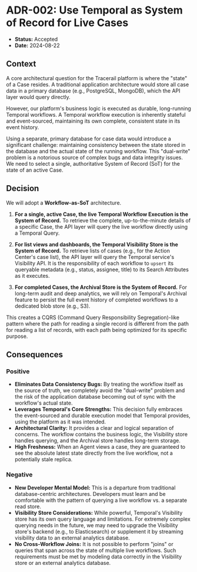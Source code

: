 # ADR-002: Use Temporal as System of Record for Live Cases

*   **Status:** Accepted
*   **Date:** 2024-08-22

## Context

A core architectural question for the Tracerail platform is where the "state" of a Case resides. A traditional application architecture would store all case data in a primary database (e.g., PostgreSQL, MongoDB), which the API layer would query directly.

However, our platform's business logic is executed as durable, long-running Temporal workflows. A Temporal workflow execution is inherently stateful and event-sourced, maintaining its own complete, consistent state in its event history.

Using a separate, primary database for case data would introduce a significant challenge: maintaining consistency between the state stored in the database and the actual state of the running workflow. This "dual-write" problem is a notorious source of complex bugs and data integrity issues. We need to select a single, authoritative System of Record (SoT) for the state of an active Case.

## Decision

We will adopt a **Workflow-as-SoT** architecture.

1.  **For a single, active Case, the live Temporal Workflow Execution is the System of Record.** To retrieve the complete, up-to-the-minute details of a specific Case, the API layer will query the live workflow directly using a Temporal Query.

2.  **For list views and dashboards, the Temporal Visibility Store is the System of Record.** To retrieve lists of cases (e.g., for the Action Center's case list), the API layer will query the Temporal service's Visibility API. It is the responsibility of each workflow to `upsert` its queryable metadata (e.g., status, assignee, title) to its Search Attributes as it executes.

3.  **For completed Cases, the Archival Store is the System of Record.** For long-term audit and deep analytics, we will rely on Temporal's Archival feature to persist the full event history of completed workflows to a dedicated blob store (e.g., S3).

This creates a CQRS (Command Query Responsibility Segregation)-like pattern where the path for reading a single record is different from the path for reading a list of records, with each path being optimized for its specific purpose.

## Consequences

### Positive

*   **Eliminates Data Consistency Bugs:** By treating the workflow itself as the source of truth, we completely avoid the "dual-write" problem and the risk of the application database becoming out of sync with the workflow's actual state.
*   **Leverages Temporal's Core Strengths:** This decision fully embraces the event-sourced and durable execution model that Temporal provides, using the platform as it was intended.
*   **Architectural Clarity:** It provides a clear and logical separation of concerns. The workflow contains the business logic, the Visibility store handles querying, and the Archival store handles long-term storage.
*   **High Freshness:** When an Agent views a case, they are guaranteed to see the absolute latest state directly from the live workflow, not a potentially stale replica.

### Negative

*   **New Developer Mental Model:** This is a departure from traditional database-centric architectures. Developers must learn and be comfortable with the pattern of querying a live workflow vs. a separate read store.
*   **Visibility Store Considerations:** While powerful, Temporal's Visibility store has its own query language and limitations. For extremely complex querying needs in the future, we may need to upgrade the Visibility store's backend (e.g., to Elasticsearch) or supplement it by streaming visibility data to an external analytics database.
*   **No Cross-Workflow Joins:** It is not possible to perform "joins" or queries that span across the state of multiple live workflows. Such requirements must be met by modeling data correctly in the Visibility store or an external analytics database.